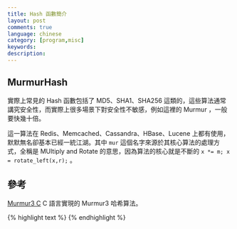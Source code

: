 ```yaml
---
title: Hash 函數簡介
layout: post
comments: true
language: chinese
category: [program,misc]
keywords: 
description:
---
```



<!-- more -->

## MurmurHash

實際上常見的 Hash 函數包括了 MD5、SHA1、SHA256 這類的，這些算法通常講究安全性，而實際上很多場景下對安全性不敏感，例如這裡的 Murmur ，一般要快幾十倍。

這一算法在 Redis、Memcached、Cassandra、HBase、Lucene 上都有使用，默默無名卻基本已經一統江湖。其中 `mur` 這個名字來源於其核心算法的處理方式，全稱是 MUltiply and Rotate 的意思，因為算法的核心就是不斷的 `x *= m; x = rotate_left(x,r);` 。

<!--
那Java自己的String的hashCode()呢？ 用的是Horner法則， s[0]*31^(n-1) + s[1]*31^(n-2) + ... + s[n-1]

實現上是循環原哈希值×31再加下一個Char的值，算法及其複雜度簡單一目瞭然，連我都能看懂。

for (int i = 0; i < str.length(); i++) { hash = 31*hash + str.charAt[i]; } 

注意，int會溢出成負數，再溢成正數，比如"abcde"是 92599395， abcdef"是 -1424385949， "abcdefgh" 是 1259673732

Eclipse的自動代碼生成的hashCode()函數也是類似的，循環原哈希值×31，再加下一個屬性的hashCode()值。

31有個很好的特性，就是用移位和減法來代替乘法，可以得到更好的性能：31*i==(i<<5)-i。現在的VM可以自動完成這種優化。 Java自己的HashMap，會在調用Key的hashCode()得到一個數值後，用以下算法再hash一次，免得Key自己實現的hashCode()質量太差。

static int hash(int h) {
    h ^= (h >>> 20) ^ (h >>> 12);
    return h ^ (h >>> 7) ^ (h >>> 4);
}

那為什麼Cassandra們不選簡單直白的Horner法則呢？

我猜原因之一是它的性能，有個評測用js來跑的，還是murmur好些。

再猜原因之二它的變化不夠激烈，比如"abc"是96354， "abd"就比它多1。而用 murmur"abc"是1118836419，"abd"是413429783。像在Jedis裡，它的幾個Shard節點的名字就叫做shard-1,shard-2，shard-3而已，hash這幾個字符串，murmur的結果還能均勻的落在一致性哈希環上，用Honer法則就不行了。
-->























<!--
DJBHash()
 - hash += (hash << 5) + (*str++);
 + hash = ((hash << 5) + hash)  + (*str++);

https://www.byvoid.com/zhs/blog/string-hash-compare
http://www.partow.net/programming/hashfunctions/index.html

https://github.com/davidar/c-hashtable
https://github.com/larsendt/hashtable
-->

## 參考

[Murmur3 C](https://github.com/PeterScott/murmur3) C 語言實現的 Murmur3 哈希算法。

{% highlight text %}
{% endhighlight %}
